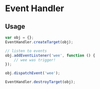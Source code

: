 # Event Handler

## Usage

```javascript
var obj = {};
EventHandler.createTarget(obj);

// listen to events
obj.addEventListener('wee', function () {
    // wee was trigger!
});

obj.dispatchEvent('wee');

EventHandler.destroyTarget(obj);

```